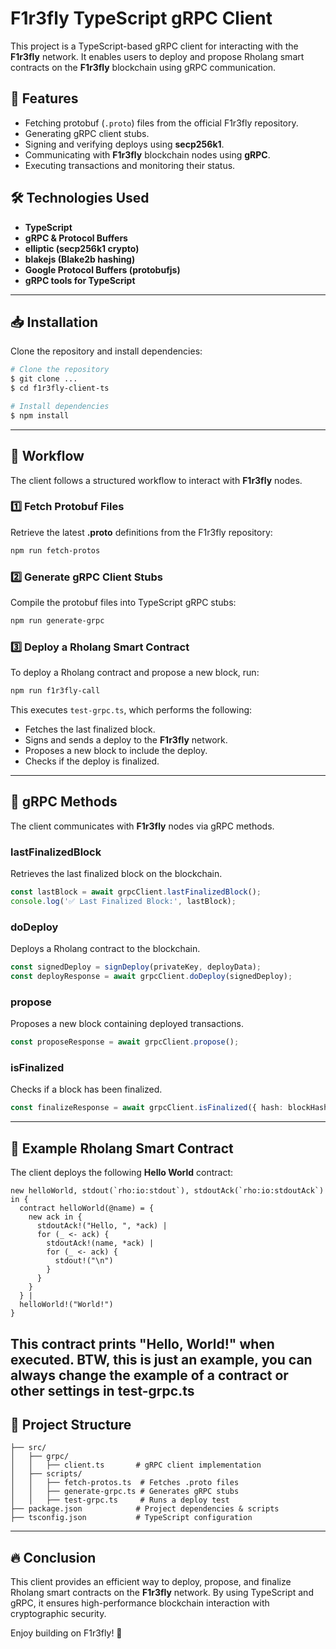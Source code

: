 # F1r3fly TypeScript gRPC Client

This project is a TypeScript-based gRPC client for interacting with the **F1r3fly** network. It enables users to deploy and propose Rholang smart contracts on the **F1r3fly** blockchain using gRPC communication.

## 🚀 Features
- Fetching protobuf (`.proto`) files from the official F1r3fly repository.
- Generating gRPC client stubs.
- Signing and verifying deploys using **secp256k1**.
- Communicating with **F1r3fly** blockchain nodes using **gRPC**.
- Executing transactions and monitoring their status.

## 🛠️ Technologies Used
- **TypeScript**
- **gRPC & Protocol Buffers**
- **elliptic (secp256k1 crypto)**
- **blakejs (Blake2b hashing)**
- **Google Protocol Buffers (protobufjs)**
- **gRPC tools for TypeScript**

---

## 📥 Installation

Clone the repository and install dependencies:
```sh
# Clone the repository
$ git clone ...
$ cd f1r3fly-client-ts

# Install dependencies
$ npm install
```

---

## 🔄 Workflow
The client follows a structured workflow to interact with **F1r3fly** nodes.

### 1️⃣ Fetch Protobuf Files
Retrieve the latest **.proto** definitions from the F1r3fly repository:
```sh
npm run fetch-protos
```

### 2️⃣ Generate gRPC Client Stubs
Compile the protobuf files into TypeScript gRPC stubs:
```sh
npm run generate-grpc
```

### 3️⃣ Deploy a Rholang Smart Contract
To deploy a Rholang contract and propose a new block, run:
```sh
npm run f1r3fly-call
```

This executes `test-grpc.ts`, which performs the following:
- Fetches the last finalized block.
- Signs and sends a deploy to the **F1r3fly** network.
- Proposes a new block to include the deploy.
- Checks if the deploy is finalized.

---

## 📡 gRPC Methods
The client communicates with **F1r3fly** nodes via gRPC methods.

### **lastFinalizedBlock**
Retrieves the last finalized block on the blockchain.
```typescript
const lastBlock = await grpcClient.lastFinalizedBlock();
console.log('✅ Last Finalized Block:', lastBlock);
```

### **doDeploy**
Deploys a Rholang contract to the blockchain.
```typescript
const signedDeploy = signDeploy(privateKey, deployData);
const deployResponse = await grpcClient.doDeploy(signedDeploy);
```

### **propose**
Proposes a new block containing deployed transactions.
```typescript
const proposeResponse = await grpcClient.propose();
```

### **isFinalized**
Checks if a block has been finalized.
```typescript
const finalizeResponse = await grpcClient.isFinalized({ hash: blockHash });
```

---

## 📄 Example Rholang Smart Contract
The client deploys the following **Hello World** contract:
```rholang
new helloWorld, stdout(`rho:io:stdout`), stdoutAck(`rho:io:stdoutAck`) in {
  contract helloWorld(@name) = {
    new ack in {
      stdoutAck!("Hello, ", *ack) |
      for (_ <- ack) {
        stdoutAck!(name, *ack) |
        for (_ <- ack) {
          stdout!("\n")
        }
      }
    }
  } |
  helloWorld!("World!")
}
```

This contract prints **"Hello, World!"** when executed. 
BTW, this is just an example, you can always change the example of a contract or other settings in test-grpc.ts 
---

## 📜 Project Structure
```
├── src/
│   ├── grpc/
│   │   ├── client.ts       # gRPC client implementation
│   ├── scripts/
│   │   ├── fetch-protos.ts  # Fetches .proto files
│   │   ├── generate-grpc.ts # Generates gRPC stubs
│   │   ├── test-grpc.ts     # Runs a deploy test
├── package.json            # Project dependencies & scripts
├── tsconfig.json           # TypeScript configuration
```

---

## 🔥 Conclusion
This client provides an efficient way to deploy, propose, and finalize Rholang smart contracts on the **F1r3fly** network. By using TypeScript and gRPC, it ensures high-performance blockchain interaction with cryptographic security.

Enjoy building on F1r3fly! 🚀

